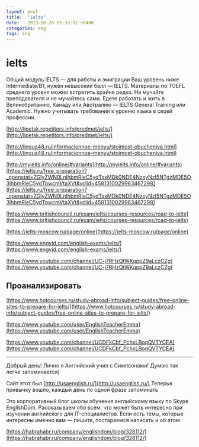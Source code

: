 ```yaml
---
layout: post
title:  "ielts"
date:   2013-10-26 15:33:32 +0400
categories: eng
tags: eng
---
```


# ielts

Общий модуль IELTS — для работы и эмиграции
Ваш уровень ниже Intermediate/B1, нужен невысокий балл — IELTS. Материалы по TOEFL среднего уровня можно встретить крайне редко. Не мучайте преподавателя и не мучайтесь сами.
Едете работать и жить в Великобританию, Канаду или Австралию — IELTS General Training или Academic. Нужно учитывать требования к уровню языка в своей профессии.

[http://lipetsk.repetitors.info/predmet/ielts/](http://lipetsk.repetitors.info/predmet/ielts/)


[http://lingua48.ru/informacionnoe-menyu/stoimost-obucheniya.html](http://lingua48.ru/informacionnoe-menyu/stoimost-obucheniya.html)

[http://myielts.info/online/#variants](http://myielts.info/online/#variants)
[https://ielts.ru/free_preparation?_openstat=ZGlyZWN0LnlhbmRleC5ydTsxMDk0NDE4NzsyNzI5NTgzMDE5O3lhbmRleC5ydTpwcmVtaXVt&yclid=4581310029963467298](https://ielts.ru/free_preparation?_openstat=ZGlyZWN0LnlhbmRleC5ydTsxMDk0NDE4NzsyNzI5NTgzMDE5O3lhbmRleC5ydTpwcmVtaXVt&yclid=4581310029963467298)

[https://www.britishcouncil.ru/exam/ielts/courses-resources/road-to-ielts](https://www.britishcouncil.ru/exam/ielts/courses-resources/road-to-ielts)

[https://ielts-moscow.ru/page/online](https://ielts-moscow.ru/page/online)

[https://www.engvid.com/english-exams/ielts/](https://www.engvid.com/english-exams/ielts/)

[https://www.youtube.com/channel/UC-j7RHzQtWKqppZ9aLczCZg](https://www.youtube.com/channel/UC-j7RHzQtWKqppZ9aLczCZg)

## Проанализировать
[https://www.hotcourses.ru/study-abroad-info/subject-guides/free-online-sites-to-prepare-for-ielts/](https://www.hotcourses.ru/study-abroad-info/subject-guides/free-online-sites-to-prepare-for-ielts/)

[https://www.youtube.com/user/EnglishTeacherEmma](https://www.youtube.com/user/EnglishTeacherEmma)

[https://www.youtube.com/channel/UCDFkCbf_PchxLBoqQVTYCEA](https://www.youtube.com/channel/UCDFkCbf_PchxLBoqQVTYCEA)

----


Добрый день!
Лично я Английский учил с Симпсонами! Думаю так легче запоминается)

 Сайт этот был [http://usaenglish.ru/](http://usaenglish.ru/)
Теперьв привычку вошло, каждый день по одной фразе запоминать 

Это корпоративный блог школы обучения английскому языку по Skype EnglishDom. Рассказываем обо всем, что может быть интересно при изучении английского для IT-специалистов. Если есть темы, которые интересны именно вам — пишите, постараемся написать и об этом. 

[https://habrahabr.ru/company/englishdom/blog/328112/](https://habrahabr.ru/company/englishdom/blog/328112/)
